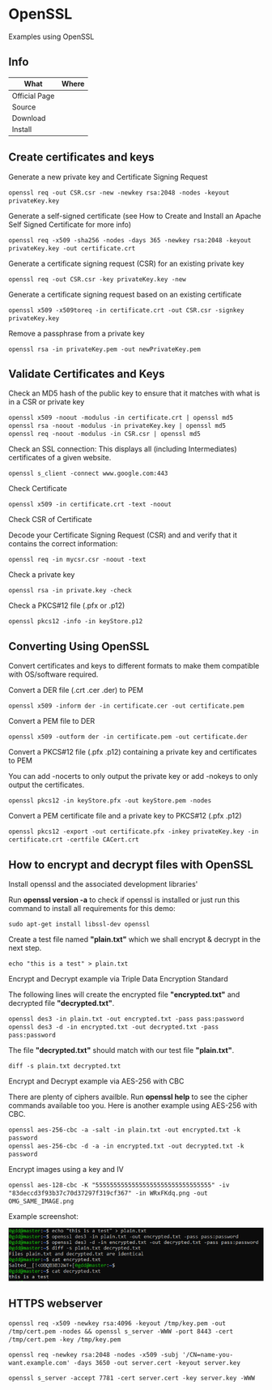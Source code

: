 # OpenSSL

Examples using OpenSSL

## Info

|What|Where|
|-|-|
|Official Page||
|Source||
|Download||
|Install||

## Create certificates and keys

Generate a new private key and Certificate Signing Request

``` shell
openssl req -out CSR.csr -new -newkey rsa:2048 -nodes -keyout privateKey.key
```

Generate a self-signed certificate (see How to Create and Install an Apache Self Signed Certificate for more info)

``` shell
openssl req -x509 -sha256 -nodes -days 365 -newkey rsa:2048 -keyout privateKey.key -out certificate.crt
```

Generate a certificate signing request (CSR) for an existing private key

```shell
openssl req -out CSR.csr -key privateKey.key -new
```

Generate a certificate signing request based on an existing certificate

```shell
openssl x509 -x509toreq -in certificate.crt -out CSR.csr -signkey privateKey.key
```

Remove a passphrase from a private key

```shell
openssl rsa -in privateKey.pem -out newPrivateKey.pem
```

## Validate Certificates and Keys

Check an MD5 hash of the public key to ensure that it matches with what is in a CSR or private key

```shell
openssl x509 -noout -modulus -in certificate.crt | openssl md5
openssl rsa -noout -modulus -in privateKey.key | openssl md5
openssl req -noout -modulus -in CSR.csr | openssl md5
```

Check an SSL connection: This displays all (including Intermediates) certificates of a given website.

```shell
openssl s_client -connect www.google.com:443
```

Check Certificate

```shell
openssl x509 -in certificate.crt -text -noout
```

Check CSR of Certificate

Decode your Certificate Signing Request (CSR) and and verify that it contains the correct information:

```shell
openssl req -in mycsr.csr -noout -text
```

Check a private key

```shell
openssl rsa -in private.key -check
```

Check a PKCS#12 file (.pfx or .p12)

```shell
openssl pkcs12 -info -in keyStore.p12
```

## Converting Using OpenSSL

Convert certificates and keys to different formats to make them compatible with OS/software required.

Convert a DER file (.crt .cer .der) to PEM

```shell
openssl x509 -inform der -in certificate.cer -out certificate.pem
```

Convert a PEM file to DER

```shell
openssl x509 -outform der -in certificate.pem -out certificate.der
```

Convert a PKCS#12 file (.pfx .p12) containing a private key and certificates to PEM

You can add -nocerts to only output the private key or add -nokeys to only output the certificates.

```shell
openssl pkcs12 -in keyStore.pfx -out keyStore.pem -nodes
```

Convert a PEM certificate file and a private key to PKCS#12 (.pfx .p12)

```shell
openssl pkcs12 -export -out certificate.pfx -inkey privateKey.key -in certificate.crt -certfile CACert.crt
```

## How to encrypt and decrypt files with OpenSSL

Install openssl and the associated development libraries'

Run **openssl version -a** to check if openssl is installed or just run this command to install all requirements for this demo:

```shell
sudo apt-get install libssl-dev openssl
```

Create a test file named **"plain.txt"** which we shall encrypt & decrypt in the next step.

```shell
echo "this is a test" > plain.txt
```

Encrypt and Decrypt example via Triple Data Encryption Standard

The following lines will create the encrypted file **"encrypted.txt"** and decrypted file **"decrypted.txt"**.

```shell
openssl des3 -in plain.txt -out encrypted.txt -pass pass:password
openssl des3 -d -in encrypted.txt -out decrypted.txt -pass pass:password
```

The file **"decrypted.txt"** should match with our test file **"plain.txt"**.

```shell
diff -s plain.txt decrypted.txt
```

Encrypt and Decrypt example via AES-256 with CBC

There are plenty of ciphers availble. Run **openssl help** to see the cipher commands available too you. Here is another example using AES-256 with CBC.

```shell
openssl aes-256-cbc -a -salt -in plain.txt -out encrypted.txt -k password
openssl aes-256-cbc -d -a -in encrypted.txt -out decrypted.txt -k password
```

Encrypt images using a key and IV

```shell
openssl aes-128-cbc -K "55555555555555555555555555555555" -iv "83deccd3f93b37c70d37297f319cf367" -in WRxFKdq.png -out OMG_SAME_IMAGE.png
```

Example screenshot:

![OpenSSL fle encyption and decryption demo](_openssl_file_encrpytion_decryption.png)

## HTTPS webserver

```shell
openssl req -x509 -newkey rsa:4096 -keyout /tmp/key.pem -out /tmp/cert.pem -nodes && openssl s_server -WWW -port 8443 -cert /tmp/cert.pem -key /tmp/key.pem
```

```shell
openssl req -newkey rsa:2048 -nodes -x509 -subj '/CN=name-you-want.example.com' -days 3650 -out server.cert -keyout server.key
```

```shell
openssl s_server -accept 7781 -cert server.cert -key server.key -WWW
```
